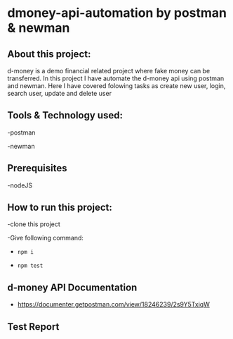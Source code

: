 # dmoney-api-automation by postman & newman

## About this project:
d-money is a demo financial related project where fake money can be transferred. 
In this project I have automate the d-money api using postman and newman. 
Here I have covered folowing tasks as create new user, login, search user, update and delete user


## Tools & Technology used:
-postman

-newman

## Prerequisites
-nodeJS

## How to run this project:
-clone this project

-Give following command:
- ```npm i```
  
- ```npm test```



## d-money API Documentation
- https://documenter.getpostman.com/view/18246239/2s9Y5TxiqW

## Test Report

